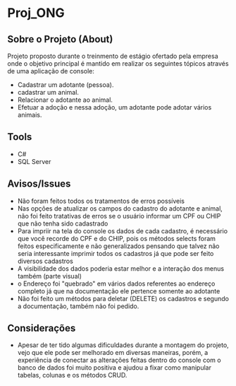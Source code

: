 # Proj_ONG
## Sobre o Projeto (About)
Projeto proposto durante o treinmento de estágio ofertado pela empresa onde o objetivo principal é mantido em realizar os seguintes tópicos através de uma aplicação
de console:
- Cadastrar um adotante (pessoa).
- cadastrar um animal.
- Relacionar o adotante ao animal.
- Efetuar a adoção e nessa adoção, um adotante pode adotar vários animais.
## Tools
- C#
- SQL Server
## Avisos/Issues
- Não foram feitos todos os tratamentos de erros possíveis
- Nas opções de atualizar os campos do cadastro do adotante e animal, não foi feito tratativas de erros se o usuário informar um CPF ou CHIP que não tenha sido cadastrado
- Para impriir na tela do console os dados de cada cadastro, é necessário que você recorde do CPF e do CHIP, pois os métodos selects foram feitos especificamente e não generalizados pensando que talvez não seria interessante imprimir todos os cadastros já que pode ser feito diversos cadastros
- A visibilidade dos dados poderia estar melhor e a interação dos menus também (parte visual)
- o Endereço foi "quebrado" em vários dados referentes ao endereço completo já que na documentação ele pertence somente ao adotante
- Não foi feito um métodos para deletar (DELETE) os cadastros e segundo a documentação, também não foi pedido.
## Considerações
- Apesar de ter tido algumas dificuldades durante a montagem do projeto, vejo que ele pode ser melhorado em diversas maneiras, porém, a experiência de conectar as
alterações feitas dentro do console com o banco de dados foi muito positiva e ajudou a fixar como manipular tabelas, colunas e os métodos CRUD.
